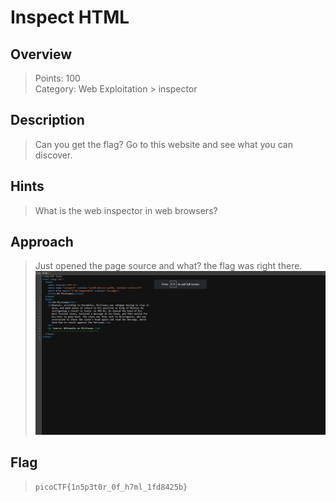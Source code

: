 # Inspect HTML
## Overview
> Points: 100  
Category: Web Exploitation > inspector
## Description
> Can you get the flag?
Go to this website and see what you can discover.
## Hints
> What is the web inspector in web browsers?
## Approach
> Just opened the page source and what? the flag was right there.
![Screenshot](./Screenshot%20(15).png)
## Flag
> `picoCTF{1n5p3t0r_0f_h7ml_1fd8425b}`